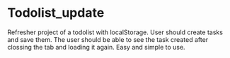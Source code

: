 # Todolist_update
Refresher project of a todolist with localStorage.
User should create tasks and save them.
The user should be able to see the task created after clossing the tab and loading it again.
Easy and simple to use.
